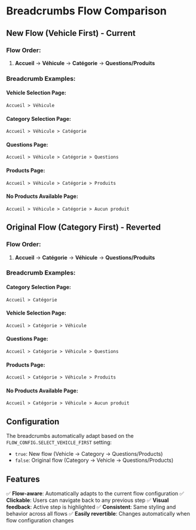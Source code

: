 # Breadcrumbs Flow Comparison

## New Flow (Vehicle First) - Current

### Flow Order:
1. **Accueil** → **Véhicule** → **Catégorie** → **Questions/Produits**

### Breadcrumb Examples:

#### Vehicle Selection Page:
```
Accueil > Véhicule
```

#### Category Selection Page:
```
Accueil > Véhicule > Catégorie
```

#### Questions Page:
```
Accueil > Véhicule > Catégorie > Questions
```

#### Products Page:
```
Accueil > Véhicule > Catégorie > Produits
```

#### No Products Available Page:
```
Accueil > Véhicule > Catégorie > Aucun produit
```

## Original Flow (Category First) - Reverted

### Flow Order:
1. **Accueil** → **Catégorie** → **Véhicule** → **Questions/Produits**

### Breadcrumb Examples:

#### Category Selection Page:
```
Accueil > Catégorie
```

#### Vehicle Selection Page:
```
Accueil > Catégorie > Véhicule
```

#### Questions Page:
```
Accueil > Catégorie > Véhicule > Questions
```

#### Products Page:
```
Accueil > Catégorie > Véhicule > Produits
```

#### No Products Available Page:
```
Accueil > Catégorie > Véhicule > Aucun produit
```

## Configuration

The breadcrumbs automatically adapt based on the `FLOW_CONFIG.SELECT_VEHICLE_FIRST` setting:

- `true`: New flow (Vehicle → Category → Questions/Products)
- `false`: Original flow (Category → Vehicle → Questions/Products)

## Features

✅ **Flow-aware**: Automatically adapts to the current flow configuration
✅ **Clickable**: Users can navigate back to any previous step
✅ **Visual feedback**: Active step is highlighted
✅ **Consistent**: Same styling and behavior across all flows
✅ **Easily revertible**: Changes automatically when flow configuration changes